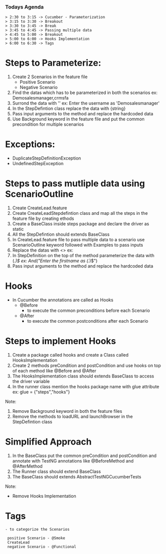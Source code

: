 ### Todays Agenda
    > 2:30 to 3:15 -> Cucumber - Parameterization
    > 3:15 to 3:30 -> Breakout
    > 3:30 to 3:45 -> Break
    > 3:45 to 4:45 -> Passing multiple data
    > 4:45 to 5:00 -> Breakout
    > 5:00 to 6:00 -> Hooks Implementation
    > 6:00 to 6:30 -> Tags

# Steps to Parameterize:
1. Create 2 Scenarios in the feature file
      - Positive Scenario
      - Negative Scenario
2. Find the datas which has to be parameterized in both the scenarios
    ex: Demosalesmanager,crmsfa
3. Surrond the data with ''
   ex:  Enter the username as 'Demosalesmanager'
4. In the StepDefintion class replace the data with {string}
5. Pass input arguments to the method and replace the hardcoded data
6. Use Background keyword in the feature file and put the common precondition for multiple scenarios

# Exceptions:
 - DuplicateStepDefinitionException
 - UndefinedStepException

# Steps to pass mutliple data using ScenarioOutline
1. Create CreateLead.feature
2. Create CreateLeadStepdefintion class and map all the steps in the feature file by creating ethods
3. Create a BaseClass inside steps package and declare the driver as static
4. All the StepDefintion should extends BaseClass
5. In CreateLead.feature file to pass multiple data to a scenario use ScenarioOutline keyword
   followed with Examples to pass inputs
6. Replace the datas with <>
    ex: <companyname>
7. In StepDefinition on the top of the method parameterize the data with (.*)$
    ex: And("Enter the firstname as (.*)$")
8. Pass input arguments to the method and replace the hardcoded data             

        
# Hooks
  - In Cucumber the annotations are called as Hooks 
     - @Before
        - to execute the common preconditions before  each Scenario 
     - @After
        - to execute the common postconditions after each Scenario

# Steps to implement Hooks
1. Create  a package called hooks and create a Class called HooksImplementation
2. Create 2 methods preCondition and postCondition and use hooks on top of each method
   like @Before and @After
3. The HooksImplementation class should extends BaseClass to access the driver variable
4. In the runner class mention the hooks package name with glue attribute
    ex: glue = {"steps","hooks"}

Note:
1. Remove Background keyword in both the feature files
2. Remove the methods to loadURL and launchBrowser in the StepDefintion class  

# Simplified Approach
1. In the BaseClass put the common preCondition and postCondition 
   and annotate with TestNG annotations like @BeforeMethod and @AfterMethod
2. The Runner class should extend BaseClass
3. The BaseClass should extends AbstractTestNGCucumberTests

Note:
 - Remove Hooks Implementation

# Tags
    - to categorize the Scenarios
    
     positive Scenario - @Smoke
     CreateLead
     negative Scenario - @Functional


